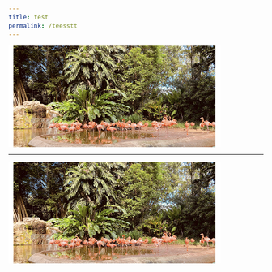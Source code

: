 ```yaml
---
title: test
permalink: /teesstt
---
```


<div style="width: auto; height: 200px;  overflow: hidden; position: relative;">
    <img src="/images/vol-17-issue-2/birdpark/JurongBirdPark_Main.jpg" style="left:-40px; top:-45px; width:auto; height: 300px;"/>
</div>


<hr>

<div style="width: auto; height: 200px;  overflow: hidden; position: relative;">
    <img src="/images/vol-17-issue-2/birdpark/JurongBirdPark_Main.jpg" style="left:-40px; top:-65px; width:auto; height: 300px;"/>
</div>
